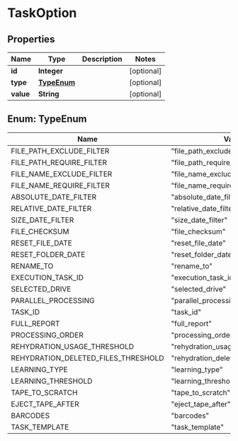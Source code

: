 
# TaskOption

## Properties
Name | Type | Description | Notes
------------ | ------------- | ------------- | -------------
**id** | **Integer** |  |  [optional]
**type** | [**TypeEnum**](#TypeEnum) |  |  [optional]
**value** | **String** |  |  [optional]


<a name="TypeEnum"></a>
## Enum: TypeEnum
Name | Value
---- | -----
FILE_PATH_EXCLUDE_FILTER | &quot;file_path_exclude_filter&quot;
FILE_PATH_REQUIRE_FILTER | &quot;file_path_require_filter&quot;
FILE_NAME_EXCLUDE_FILTER | &quot;file_name_exclude_filter&quot;
FILE_NAME_REQUIRE_FILTER | &quot;file_name_require_filter&quot;
ABSOLUTE_DATE_FILTER | &quot;absolute_date_filter&quot;
RELATIVE_DATE_FILTER | &quot;relative_date_filter&quot;
SIZE_DATE_FILTER | &quot;size_date_filter&quot;
FILE_CHECKSUM | &quot;file_checksum&quot;
RESET_FILE_DATE | &quot;reset_file_date&quot;
RESET_FOLDER_DATE | &quot;reset_folder_date&quot;
RENAME_TO | &quot;rename_to&quot;
EXECUTION_TASK_ID | &quot;execution_task_id&quot;
SELECTED_DRIVE | &quot;selected_drive&quot;
PARALLEL_PROCESSING | &quot;parallel_processing&quot;
TASK_ID | &quot;task_id&quot;
FULL_REPORT | &quot;full_report&quot;
PROCESSING_ORDER | &quot;processing_order&quot;
REHYDRATION_USAGE_THRESHOLD | &quot;rehydration_usage_threshold&quot;
REHYDRATION_DELETED_FILES_THRESHOLD | &quot;rehydration_deleted_files_threshold&quot;
LEARNING_TYPE | &quot;learning_type&quot;
LEARNING_THRESHOLD | &quot;learning_threshold&quot;
TAPE_TO_SCRATCH | &quot;tape_to_scratch&quot;
EJECT_TAPE_AFTER | &quot;eject_tape_after&quot;
BARCODES | &quot;barcodes&quot;
TASK_TEMPLATE | &quot;task_template&quot;



